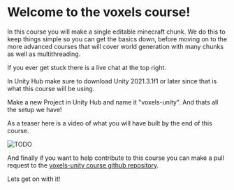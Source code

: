 # Welcome to the voxels course!

In this course you will make a single editable minecraft chunk. We do this to keep things simple so you can get the basics down, before moving on to the more advanced courses that will cover world generation with many chunks as well as multithreading.

If you ever get stuck there is a live chat at the top right.

In Unity Hub make sure to download Unity 2021.3.1f1 or later since that is what this course will be using.

Make a new Project in Unity Hub and name it "voxels-unity". And thats all the setup we have!

As a teaser here is a video of what you will have built by the end of this course.

![TODO]()

And finally if you want to help contribute to this course you can make a pull request to the [voxels-unity course github repository](https://github.com/PaperPrototype/voxels-unity-course).

Lets get on with it!
